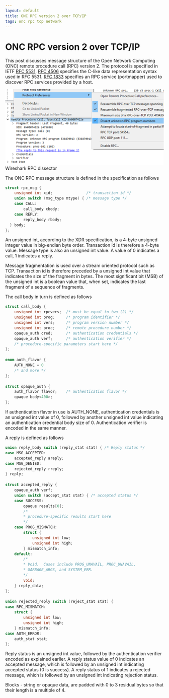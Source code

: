 ```yaml
---
layout: default
title: ONC RPC version 2 over TCP/IP
tags: onc rpc tcp network
---
```


# ONC RPC version 2 over TCP/IP

This post discusses message structure of the Open Network Computing (ONC) remote procedure call (RPC) version 2\. The protocol is specified in IETF [RFC 5531](https://tools.ietf.org/html/rfc5531). [RFC 4506](https://tools.ietf.org/html/rfc4506) specifies the C-like data representation syntax used in RFC 5531\. [RFC 1833](https://tools.ietf.org/html/rfc1833) specifies an RPC service (portmapper) used to discover RPC services provided by a host.

![ONC RPC in Wireshark](/assets/img/onc-rpc-dissector.png) Wireshark RPC dissector

The ONC RPC message structure is defined in the specification as follows

```c
struct rpc_msg {
    unsigned int xid;               /* transaction id */
    union switch (msg_type mtype) { /* message type */
    case CALL:
        call_body cbody;
    case REPLY:
        reply_body rbody;
  } body;
};
```

An unsigned int, according to the XDR specification, is a 4-byte unsigned integer value in big-endian byte order. Transaction id is therefore a 4-byte value. Message type is also an unsigned int value. A value of 0 indicates a call, 1 indicates a reply.

Message fragmentation is used over a stream oriented protocol such as TCP. Transaction id is therefore preceded by a unsigned int value that indicates the size of the fragment in bytes. The most significant bit (MSB) of the unsigned int is a boolean value that, when set, indicates the last fragment of a sequence of fragments.

The call body in turn is defined as follows

```c
struct call_body {
    unsigned int rpcvers;  /* must be equal to two (2) */
    unsigned int prog;     /* program identifier */
    unsigned int vers;     /* program version number */
    unsigned int proc;     /* remote procedure number */
    opaque_auth cred;      /* authentication credentials */
    opaque_auth verf;      /* authentication verifier */
    /* procedure-specific parameters start here */
};

enum auth_flavor {
    AUTH_NONE = 0
    /* and more */
};

struct opaque_auth {
    auth_flavor flavor;    /* authentication flavor */
    opaque body<400>;
};
```

If authentication flavor in use is AUTH_NONE, authentication credentials is an unsigned int value of 0, followed by another unsigned int value indicating an authentication credential body size of 0\. Authentication verifier is encoded in the same manner.

A reply is defined as follows

```c
union reply_body switch (reply_stat stat) { /* Reply status */
case MSG_ACCEPTED:
    accepted_reply areply;
case MSG_DENIED:
    rejected_reply rreply;
} reply;

struct accepted_reply {
    opaque_auth verf;
    union switch (accept_stat stat) { /* accepted status */
    case SUCCESS:
        opaque results[0];
        /*
        * procedure-specific results start here
        */
    case PROG_MISMATCH:
        struct {
            unsigned int low;
            unsigned int high;
        } mismatch_info;
    default:
        /*
        * Void.  Cases include PROG_UNAVAIL, PROC_UNAVAIL,
        * GARBAGE_ARGS, and SYSTEM_ERR.
        */
        void;
    } reply_data;
};

union rejected_reply switch (reject_stat stat) {
case RPC_MISMATCH:
    struct {
        unsigned int low;
        unsigned int high;
    } mismatch_info;
case AUTH_ERROR:
    auth_stat stat;
};
```

Reply status is an unsigned int value, followed by the authentication verifier encoded as explained earlier. A reply status value of 0 indicates an accepted message, which is followed by an unsigned int indicating accepted status (0 is success). A reply status of 1 indicates a rejected message, which is followed by an unsigned int indicating rejection status.

Blocks - string or opaque data, are padded with 0 to 3 residual bytes so that their length is a multiple of 4.